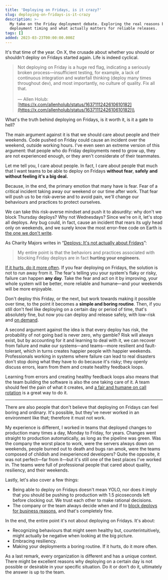 ```yaml
---
title: 'Deploying on Fridays, is it crazy?'
slug: deploying-on-fridays-is-it-crazy
description: >-
  My take on the Friday deployment debate. Exploring the real reasons behind
  deployment timing and what actually matters for reliable releases.
tags: []
added: 2023-03-23T00:00:00.000Z
---
```


It's that time of the year. On X, the crusade about whether you should or shouldn't deploy on Fridays started again. Life is indeed cyclical.

> Not deploying on Friday is a huge red flag, indicating a seriously broken process—insufficient testing, for example, a lack of continuous integration and waterfall thinking (deploy many times throughout dev), and most importantly, no culture of quality. Fix all that.\
> \
> — Allen Holub: [https://x.com/allenholub/status/1637111242610610182](https://x.com/allenholub/status/1637111242610610182)\\

What's the truth behind deploying on Fridays, is it worth it, is it a gate to hell?

The main argument against it is that we should care about people and their weekends. Code pushed on Friday could cause an incident over the weekend, outside working hours. I've even seen an extreme version of this argument: that people who do Friday deployments need to grow up, they are not experienced enough, or they aren't considerate of their teammates.

Let me tell you, I care about people. In fact, I care about people that much that I want teams to be able to deploy on Fridays **without fear**, **safely** **and without feeling it's a big deal.**

Because, in the end, the primary emotion that many have is fear. Fear of a critical incident taking away our weekend or our time after work. That fear will push us to be risk-averse and to avoid pain, we'll change our behaviours and practices to protect ourselves.

We can take this risk-averse mindset and push it to absurdity: why don't we block Thursday deploys? Why not Wednesdays? Since we're on it, let's stop all deploys. Any bug could, in fact, cause an incident that rears its ugly head only on weekends, and we surely know the most error-free code on Earth is [the one we don't write](https://github.com/kelseyhightower/nocode).

As Charity Majors writes in “[Deploys: It's not actually about Fridays](https://charity.wtf/2019/10/28/deploys-its-not-actually-about-fridays/)”:

> My entire point is that the behaviors and practices associated with blocking Friday deploys are in fact **hurting your engineers.**

[If it hurts, do it more often](https://www.martinfowler.com/bliki/FrequencyReducesDifficulty.html). If you fear deploying on Fridays, the solution is not to run away from it. The fear's telling you your system's flaky or risky, failure can happen **any day**. Take the fear and act on it by improving, your whole system will be better, more reliable and humane—and your weekends will be more enjoyable.

Don't deploy this Friday, or the next, but work towards making it possible over time, to the point it becomes a **simple and boring routine**. Then, if you still don't feel like deploying on a certain day or period of time, that's absolutely fine, but now you can deploy and release safely, with low-risk and [on demand](https://www.continuousdelivery.com#why-continuous-delivery).

A second argument against the idea is that every deploy has risk, the probability of not going bad is never zero, why gamble? Risk will always exist, but by accounting for it and learning to deal with it, we can recover from failure and make our systems—and teams—more resilient and fault-tolerant, which in turns creates happier people with happier weekends. Professionals working in systems where failure can lead to real disasters don't stop doing what they have to do because it's risky; they openly discuss errors, learn from them and create healthy feedback loops.

Learning from errors and creating healthy feedback loops also means that the team building the software is also the one taking care of it. A team should feel the pain of what it creates, and [a fair and humane on call rotation](https://charity.wtf/2020/10/03/on-call-shouldnt-suck-a-guide-for-managers/) is a great way to do it.

***

There are also people that don't believe that deploying on Fridays can feel boring and ordinary. It's possible, but they've never worked in an environment like that; therefore it must not work.

My experience is different, I worked in teams that deployed changes to production many times a day, Monday to Friday, for years. Changes went straight to production automatically, as long as the pipeline was green. Was the company the worst place to work, were the servers always down on weekends, people burned out to death and bugs ran amok, were the teams composed of childish and inexperienced developers? Quite the opposite, it was not perfect—far from it—but it's still one of the best places I've worked in. The teams were full of professional people that cared about quality, resiliency, and their weekends.

Lastly, let's also cover a few things:

* Being able to deploy on Fridays doesn't mean YOLO, nor does it imply that you should be pushing to production with 1.5 picoseconds left before clocking out. We trust each other to make rational decisions.
* The company or the team always decide when and if to [block deploys for business reasons](https://twitter.com/GergelyOrosz/status/1637567573385461762?s=20), and that's completely fine.

In the end, the entire point it's not about deploying on Fridays. It's about:

* Recognizing behaviours that might seem healthy but, counterintuitively, might actually be negative when looking at the big picture.
* Embracing resiliency.
* Making your deployments a boring routine. If it hurts, do it more often.

As a last remark, every organization is different and has a unique context. There might be excellent reasons why deploying on a certain day is not possible or desirable in your specific situation. Do it or don't do it, ultimately the answer is up to the team.
